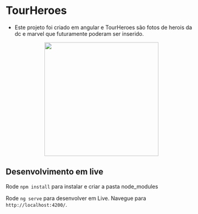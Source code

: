 # TourHeroes

- Este projeto foi criado em angular e TourHeroes são fotos de herois da dc e marvel que futuramente poderam ser inserido.

<div align='center'>
  <div>
    <img height='300px' width='auto' src='src/assets/tour3.png'/>
  </div>
</div>

## Desenvolvimento em live
Rode `npm install` para instalar e criar a pasta node_modules

Rode `ng serve` para desenvolver em Live. 
Navegue para `http://localhost:4200/`. 

